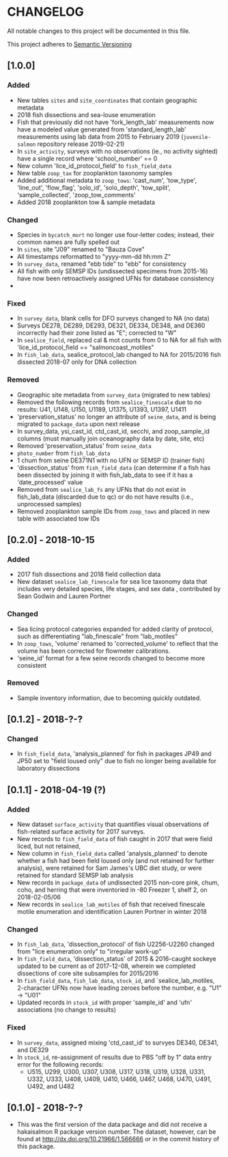 # CHANGELOG
All notable changes to this project will be documented in this file.

This project adheres to [Semantic Versioning](https://semver.org/spec/v2.0.0.html)

## [1.0.0]
### Added
- New tables `sites` and `site_coordinates` that contain geographic metadata
- 2018 fish dissections and sea-louse enumeration
- Fish that previously did not have 'fork_length_lab' measurements now have a modeled value generated from 'standard_length_lab' measurements using lab data from 2015 to February 2019 (`juvenile-salmon` repository release 2019-02-21)
- In `site_activity`, surveys with no observations (ie., no activity sighted) have a single record where 'school_number' == 0
- New column 'lice_id_protocol_field' to `fish_field_data`
- New table `zoop_tax` for zooplankton taxonomy samples
- Added additional metadata to `zoop_tows`: 'cast_num', 'tow_type', 'line_out', 'flow_flag', 'solo_id',	'solo_depth',	'tow_split', 'sample_collected', 'zoop_tow_comments'
- Added 2018 zooplankton tow & sample metadata


### Changed
- Species in `bycatch_mort` no longer use four-letter codes; instead, their common names are fully spelled out 
- In `sites`, site "J09" renamed to "Bauza Cove"
- All timestamps reformatted to "yyyy-mm-dd hh:mm Z"
- In `survey_data`, renamed "ebb tide" to "ebb" for consistency
- All fish with only SEMSP IDs (undissected specimens from 2015-16) have now been retroactively assigned
UFNs for database consistency
- 

### Fixed
- In `survey_data`, blank cells for DFO surveys changed to NA (no data)
- Surveys DE278, DE289, DE293, DE321, DE334, DE348, and DE360 incorrectly had their zone listed as "E"; corrected to "W"
- In `sealice_field`, replaced cal & mot counts from 0 to NA for all fish with 'lice_id_protocol_field
 == "salmoncoast_motiles"
- In `fish_lab_data`, sealice_protocol_lab changed to NA for 2015/2016 fish dissected 2018-07 only for DNA collection

### Removed
- Geographic site metadata from `survey_data` (migrated to new tables)
- Removed the following records from `sealice_finescale` due to no results: U41, U148, U150, U1189, U1375, U1393, U1397, U1411 
- 'preservation_status' no longer an attribute of `seine_data`, and is being migrated to `package_data` upon next release
- In survey_data, ysi_cast_id, ctd_cast_id, secchi, and zoop_sample_id columns (must manually join oceanography data by date, site, etc)
- Removed 'preservation_status' from `seine_data`	
- `photo_number` from `fish_lab_data`
- 1 chum from seine DE371N1 with no UFN or SEMSP ID (trainer fish)
- 'dissection_status' from `fish_field_data` (can determine if a fish has been dissected by joining it with fish_lab_data to see if it has a 'date_processed' value
- Removed from `sealice_lab_fs` any UFNs that do not exist in fish_lab_data (discarded due to qc) or do not have results (i.e., unprocessed samples)
- Removed zooplankton sample IDs from `zoop_tows` and placed in new table with associated tow IDs


## [0.2.0] - 2018-10-15
### Added
- 2017 fish dissections and 2018 field collection data
- New dataset `sealice_lab_finescale` for sea lice taxonomy data that includes very detailed species, life stages, and sex data , contributed by Sean Godwin and Lauren Portner

### Changed
- Sea licing protocol categories expanded for added clarity of protocol, such as differentiating "lab_finescale" from "lab_motiles"
- In `zoop_tows`, 'volume' renamed to 'corrected_volume' to reflect that the volume has been corrected for flowmeter calibrations.
- 'seine_id' format for a few seine records changed to become more consistent

### Removed
- Sample inventory information, due to becoming quickly outdated.


## [0.1.2] - 2018-?-?
### Changed
- In `fish_field_data`, 'analysis_planned' for fish in packages JP49 and JP50 set to "field loused only" due to fish no longer being available for laboratory dissections


## [0.1.1] - 2018-04-19 (?)
### Added
- New dataset `surface_activity` that quantifies visual observations of fish-related surface activity for 2017 surveys.
- New records to `fish_field_data` of fish caught in 2017 that were field liced, but not retained, 
- New column in `fish_field_data` called 'analysis_planned' to denote whether a fish had been field loused only (and not retained for further analysis), were retained for Sam James's UBC diet study, or were retained for standard SEMSP lab analysis
- New records in `package_data` of undissected 2015 non-core pink, chum, coho, and herring that were inventoried in -80 Freezer 1, shelf 2, on 2018-02-05/06
- New records in `sealice_lab_motiles` of fish that received finescale motile enumeration and identification Lauren Portner in winter 2018

### Changed
- In `fish_lab_data`, 'dissection_protocol' of fish U2256-U2260 changed from "lice enumeration only" to "irregular work-up"
- In `fish_field_data`, 'dissection_status' of 2015 & 2016-caught sockeye updated to be current as of 2017-12-08, wherein we completed dissections of core site subsamples for 2015/2016
- In `fish_field_data`, `fish_lab_data`, `stock_id`, and `sealice_lab_motiles, 2-character UFNs now have leading zeroes before the number, e.g. "U1" -> "U01"
- Updated records in `stock_id` with proper 'sample_id' and 'ufn' associations (no change to results)

### Fixed
- In `survey_data`, assigned mixing 'ctd_cast_id' to survyes DE340, DE341, and DE329
- In `stock_id`, re-assignment of results due to PBS "off by 1" data entry error for the following records:
  - U515, U299, U300, U307, U308, U317, U318, U319, U328, U331, U332, U333, U408, U409, U410, U466, U467, U468, U470, U491, U492, and U482


## [0.1.0] - 2018-?-?
- This was the first version of the data package and did not receive a hakaisalmon R package version number. The dataset, however, can be found at http://dx.doi.org/10.21966/1.566666 or in the commit history of this package.